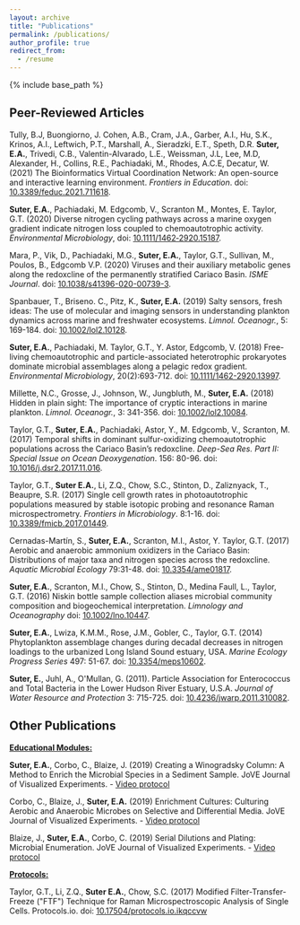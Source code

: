 ```yaml
---
layout: archive
title: "Publications"
permalink: /publications/
author_profile: true
redirect_from:
  - /resume
---
```


{% include base_path %}


## Peer-Reviewed Articles
Tully, B.J, Buongiorno, J. Cohen, A.B., Cram, J.A., Garber, A.I., Hu, S.K., Krinos, A.I., Leftwich, P.T., Marshall, A., Sieradzki, E.T., Speth, D.R. **Suter, E.A.**, Trivedi, C.B., Valentin-Alvarado, L.E., Weissman, J.L, Lee, M.D, Alexander, H., Collins, R.E., Pachiadaki, M., Rhodes, A.C.E, Decatur, W. (2021) The Bioinformatics Virtual Coordination Network: An open-source and interactive learning environment. <i>Frontiers in Education</i>. doi: [10.3389/feduc.2021.711618](https://www.frontiersin.org/articles/10.3389/feduc.2021.711618/full).

**Suter, E.A.**, Pachiadaki, M. Edgcomb, V., Scranton M., Montes, E. Taylor, G.T. (2020) Diverse nitrogen cycling pathways across a marine oxygen gradient indicate nitrogen loss coupled to chemoautotrophic activity. <i>Environmental Microbiology</i>, doi: [10.1111/1462‐2920.15187](https://sfamjournals.onlinelibrary.wiley.com/doi/abs/10.1111/1462-2920.15187).

Mara, P., Vik, D., Pachiadaki, M.G., **Suter, E.A.**, Taylor, G.T., Sullivan, M., Poulos, B., Edgcomb V.P. (2020) Viruses and their auxiliary metabolic genes along the redoxcline of the permanently stratified Cariaco Basin. <i>ISME Journal</i>. doi: [10.1038/s41396-020-00739-3](https://www.nature.com/articles/s41396-020-00739-3).

Spanbauer, T., Briseno. C., Pitz, K., **Suter, E.A.** (2019) Salty sensors, fresh ideas: The use of molecular and imaging sensors in understanding plankton dynamics across marine and freshwater ecosystems. <i>Limnol. Oceanogr.</i>, 5: 169-184. doi: [10.1002/lol2.10128](https://aslopubs.onlinelibrary.wiley.com/doi/full/10.1002/lol2.10128).

**Suter, E.A.**, Pachiadaki, M. Taylor, G.T., Y. Astor, Edgcomb, V. (2018) Free-living chemoautotrophic and particle-associated heterotrophic prokaryotes dominate microbial assemblages along a pelagic redox gradient. <i>Environmental Microbiology</i>, 20(2):693-712. doi: [10.1111/1462-2920.13997](https://pubmed.ncbi.nlm.nih.gov/29160034/?otool=nyjetmclib).

Millette, N.C., Grosse, J., Johnson, W., Jungbluth, M., **Suter, E.A.** (2018) Hidden in plain sight: The importance of cryptic interactions in marine plankton. <i>Limnol. Oceanogr.</i>, 3: 341-356. doi: [10.1002/lol2.10084](https://aslopubs.onlinelibrary.wiley.com/doi/full/10.1002/lol2.10084).

Taylor, G.T., **Suter, E.A.**, Pachiadaki, Astor, Y., M. Edgcomb, V., Scranton, M. (2017) Temporal shifts in dominant sulfur-oxidizing chemoautotrophic populations across the Cariaco Basin’s redoxcline. <i>Deep-Sea Res. Part II: Special Issue on Ocean Deoxygenation</i>. 156: 80-96. doi: [10.1016/j.dsr2.2017.11.016](https://www.sciencedirect.com/science/article/abs/pii/S0967064517302497).

Taylor, G.T., **Suter E.A.**, Li, Z.Q., Chow, S.C., Stinton, D., Zaliznyack, T., Beaupre, S.R. (2017) Single cell growth rates in photoautotrophic populations measured by stable isotopic probing and resonance Raman microspectrometry. <i>Frontiers in Microbiology</i>. 8:1-16. doi: [10.3389/fmicb.2017.01449](https://www.frontiersin.org/articles/10.3389/fmicb.2017.01449/full).

Cernadas-Martín, S., **Suter, E.A.**, Scranton, M.I., Astor, Y. Taylor, G.T. (2017) Aerobic and anaerobic ammonium oxidizers in the Cariaco Basin: Distributions of major taxa and nitrogen species across the redoxcline. <i>Aquatic Microbial Ecology</i> 79:31-48. doi: [10.3354/ame01817](https://www.int-res.com/abstracts/ame/v79/n1/p31-48/).

**Suter, E.A.**, Scranton, M.I., Chow, S., Stinton, D., Medina Faull, L., Taylor, G.T. (2016) Niskin bottle sample collection aliases microbial community composition and biogeochemical interpretation. <i>Limnology and Oceanography</i> doi: [10.1002/lno.10447](https://aslopubs.onlinelibrary.wiley.com/doi/full/10.1002/lno.10447).

**Suter, E.A.**, Lwiza, K.M.M., Rose, J.M., Gobler, C., Taylor, G.T. (2014) Phytoplankton assemblage changes during decadal decreases in nitrogen loadings to the urbanized Long Island Sound estuary, USA. <i>Marine Ecology Progress Series</i> 497: 51-67. doi: [10.3354/meps10602](https://www.int-res.com/abstracts/meps/v497/p51-67/).

**Suter, E.**, Juhl, A., O'Mullan, G. (2011). Particle Association for Enterococcus and Total Bacteria in the Lower Hudson River Estuary, U.S.A.  <i>Journal of Water Resource and Protection</i> 3: 715-725. doi: [10.4236/jwarp.2011.310082](https://www.scirp.org/journal/paperinformation.aspx?paperid=8132).

## Other Publications

<ins>**Educational Modules:**  </ins>  

**Suter, E.A.**, Corbo, C., Blaize, J. (2019) Creating a Winogradsky Column: A Method to Enrich the Microbial Species in a Sediment Sample. JoVE Journal of Visualized Experiments. - [Video protocol](https://www.jove.com/science-education/10506/creating-winogradsky-column-method-to-enrich-microbial-species)

Corbo, C., Blaize, J., **Suter, E.A.** (2019) Enrichment Cultures: Culturing Aerobic and Anaerobic Microbes on Selective and Differential Media. JoVE Journal of Visualized Experiments. - [Video protocol](https://www.jove.com/science-education/10508/enrichment-cultures-culturing-aerobic-anaerobic-microbes-on-selective)

Blaize, J., **Suter, E.A.**, Corbo, C. (2019) Serial Dilutions and Plating: Microbial Enumeration. JoVE Journal of Visualized Experiments. - [Video protocol](https://www.jove.com/science-education/10507/serial-dilutions-and-plating-microbial-enumeration)

<ins>**Protocols:**  </ins>  

Taylor, G.T., Li, Z.Q., **Suter E.A.**, Chow, S.C. (2017) Modified Filter-Transfer-Freeze ("FTF") Technique for Raman Microspectroscopic Analysis of Single Cells. Protocols.io. doi: [10.17504/protocols.io.ikqccvw](https://www.protocols.io/view/modified-filter-transfer-freeze-ftf-technique-for-ikqccvw)






